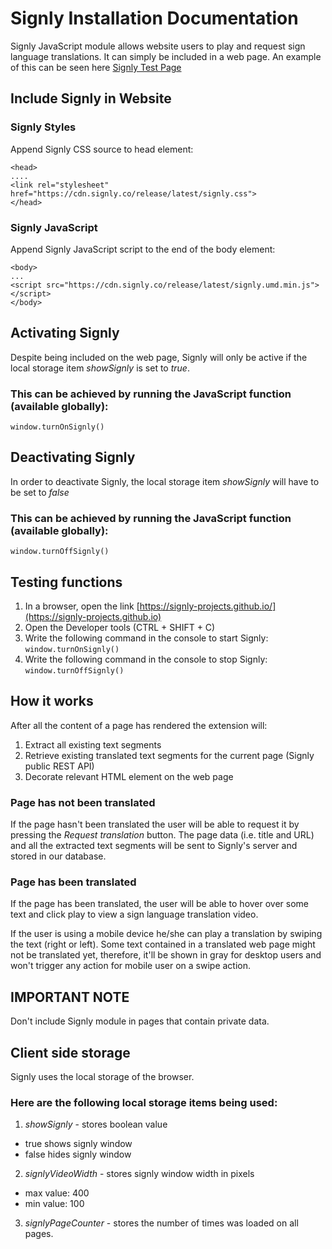 # Signly Installation Documentation

Signly JavaScript module allows website users to play and request sign language translations. It can simply be included in a web page. An example of this can be seen here [Signly Test Page](https://signly-projects.github.io)

## Include Signly in Website 

### Signly Styles
Append Signly CSS source to head element:
```
<head>
....
<link rel="stylesheet" href="https://cdn.signly.co/release/latest/signly.css">
</head>
```
### Signly JavaScript
Append Signly JavaScript script to the end of the body element:
```
<body>
...
<script src="https://cdn.signly.co/release/latest/signly.umd.min.js"></script>
</body>
```

## Activating Signly 

Despite being included on the web page, Signly will only be active if the local storage item 
*showSignly* is set to *true*.

### This can be achieved by running the JavaScript function (available globally):
```
window.turnOnSignly()
```

## Deactivating Signly
In order to deactivate Signly, the local storage item *showSignly* will have to be set to *false*

### This can be achieved by running the JavaScript function (available globally):
```
window.turnOffSignly()
```

## Testing functions
1. In a browser, open the link [https://signly-projects.github.io/](https://signly-projects.github.io)
2. Open the Developer tools (CTRL + SHIFT + C)
3. Write the following command in the console to start Signly:
```window.turnOnSignly()```
4. Write the following command in the console to stop Signly:
```window.turnOffSignly()```

## How it works

After all the content of a page has rendered the extension will:
1. Extract all existing text segments
2. Retrieve existing translated text segments for the current page (Signly public REST API)
3. Decorate relevant HTML element on the web page

### Page has not been translated

If the page hasn't been translated the user will be able to request it by pressing the 
*Request translation* button. The page data (i.e. title and URL) and all the extracted text 
segments will be sent to Signly's server and stored in our database.

### Page has been translated

If the page has been translated, the user will be able to hover over some text and click play 
to view a sign language translation video. 

If the user is using a mobile device he/she can play a translation by swiping the text (right or left). 
Some text contained in a translated web page might not be translated yet, therefore, it'll be shown in 
gray for desktop users and won't trigger any action for mobile user on a swipe action.

## IMPORTANT NOTE

Don't include Signly module in pages that contain private data.

## Client side storage
Signly uses the local storage of the browser. 

### Here are the following local storage items being used:

1. *showSignly* - stores boolean value
 - true shows signly window
 - false hides signly window
2. *signlyVideoWidth* - stores signly window width in pixels
 - max value: 400
 - min value: 100

3. *signlyPageCounter* - stores the number of times was loaded on all pages.
